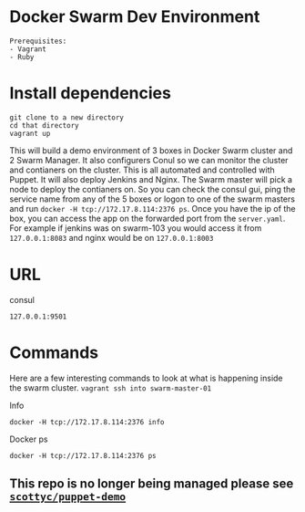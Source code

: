 # Docker Swarm Dev Environment
```
Prerequisites:
- Vagrant
- Ruby
```


# Install dependencies
```
git clone to a new directory
cd that directory
vagrant up
```
This will build a demo environment of 3 boxes in Docker Swarm cluster and 2 Swarm Manager. It also configurers Conul so we can monitor the cluster and contianers on the cluster.
This is all automated and controlled with Puppet. It will also deploy Jenkins and Nginx. The Swarm master will pick a node to deploy the contianers on. So you can check the consul gui, ping the service name from any of the 5 boxes or logon to one of the swarm masters and run ````docker -H tcp://172.17.8.114:2376 ps````. Once you have the ip of the box, you can access the app on the forwarded port from the ````server.yaml````. 
For example if jenkins was on swarm-103 you would access it from ````127.0.0.1:8083```` and nginx would be on ````127.0.0.1:8003```` 

# URL
consul
````
127.0.0.1:9501
````

# Commands
Here are a few interesting commands to look at what is happening inside the swarm cluster. ````vagrant ssh into swarm-master-01````


Info
````
docker -H tcp://172.17.8.114:2376 info
`````  

Docker ps
```` 
docker -H tcp://172.17.8.114:2376 ps
````
## This repo is no longer being managed please see [`scottyc/puppet-demo`](https://github.com/scotty-c/puppet-demo)

